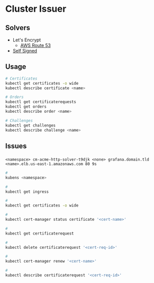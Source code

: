 # Cluster Issuer

## Solvers

- Let's Encrypt
  - [AWS Route 53](./letsencrypt/aws-route53.md)
- [Self Signed](./self-signed.md)

## Usage

```sh
# Certificates
kubectl get certificates -o wide
kubectl describe certificate <name>

# Orders
kubectl get certificaterequests
kubectl get orders
kubectl describe order <name>

# Challenges
kubectl get challenges
kubectl describe challenge <name>
```

## Issues

###

```log
<namespace> cm-acme-http-solver-t9djk <none> grafana.domain.tld <name>.elb.us-east-1.amazonaws.com 80 9s
```

```sh
#
kubens <namespace>

#
kubectl get ingress

#
kubectl get certificates -o wide

#
kubectl cert-manager status certificate '<cert-name>'

#
kubectl get certificaterequest

#
kubectl delete certificaterequest '<cert-req-id>'

#
kubectl cert-manager renew '<cert-name>'

#
kubectl describe certificaterequest '<cert-req-id>'
```

<!-- ####

```log
The certificate request has failed to complete and will be retried: Failed to wait for order resource "<name>" to become ready: order is in "invalid" state:
```

TODO -->
